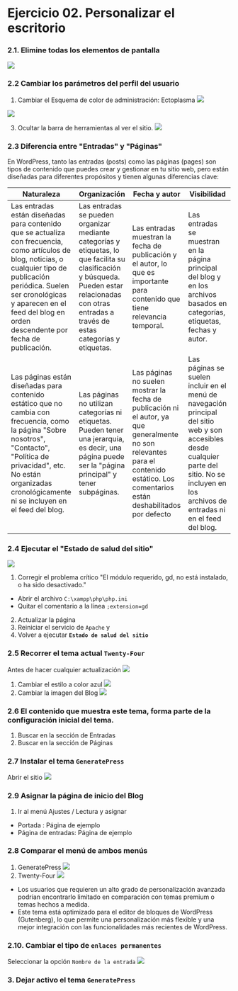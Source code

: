 
# Ejercicio 02.  Personalizar el escritorio

### 2.1.   Elimine todas los elementos de pantalla

![](https://i.imgur.com/MleYnXV.png)

### 2.2 Cambiar los parámetros del perfil del usuario
1. Cambiar el Esquema de color de administración: Ectoplasma
![](https://i.imgur.com/6q22ohi.png)

![](https://i.imgur.com/lt8psqM.png)

3. Ocultar la barra de herramientas al ver el sitio.
![](https://i.imgur.com/OsJleKX.png)

### 2.3 Diferencia entre "Entradas" y "Páginas"

En WordPress, tanto las entradas (posts) como las páginas (pages) son tipos de contenido que puedes crear y gestionar en tu sitio web, pero están diseñadas para diferentes propósitos y tienen algunas diferencias clave:

|Naturaleza| Organización | Fecha y autor | Visibilidad|
|--|--|--|--|
|Las entradas están diseñadas para contenido que se actualiza con frecuencia, como artículos de blog, noticias, o cualquier tipo de publicación periódica. Suelen ser cronológicas y aparecen en el feed del blog en orden descendente por fecha de publicación.|  Las entradas se pueden organizar mediante categorías y etiquetas, lo que facilita su clasificación y búsqueda. Pueden estar relacionadas con otras entradas a través de estas categorías y etiquetas. | Las entradas muestran la fecha de publicación y el autor, lo que es importante para contenido que tiene relevancia temporal. | Las entradas se muestran en la página principal del blog y en los archivos basados en categorías, etiquetas, fechas y autor.|
|Las páginas están diseñadas para contenido estático que no cambia con frecuencia, como la página "Sobre nosotros", "Contacto", "Política de privacidad", etc. No están organizadas cronológicamente ni se incluyen en el feed del blog. | Las páginas no utilizan categorías ni etiquetas. Pueden tener una jerarquía, es decir, una página puede ser la "página principal" y tener subpáginas. | Las páginas no suelen mostrar la fecha de publicación ni el autor, ya que generalmente no son relevantes para el contenido estático. Los comentarios están deshabilitados por defecto | Las páginas se suelen incluir en el menú de navegación principal del sitio web y son accesibles desde cualquier parte del sitio. No se incluyen en los archivos de entradas ni en el feed del blog. |

### 2.4 Ejecutar el "Estado de salud del sitio"

![](https://i.imgur.com/bQkSlMl.png)

1. Corregir el problema crítico "El módulo requerido, gd, no está instalado, o ha sido desactivado."
- Abrir el archivo `C:\xampp\php\php.ini` 
- Quitar el comentario a la línea `;extension=gd`

2. Actualizar la página 
3. Reiniciar el servicio de `Apache` y 
4. Volver a ejecutar **`Estado de salud del sitio`**


### 2.5 Recorrer el tema actual `Twenty-Four`

Antes de hacer cualquier actualización
![](https://i.imgur.com/y9hsgMr.png)
1. Cambiar el estilo  a color azul
![](https://i.imgur.com/fTM8Pke.png)
2. Cambiar la imagen del Blog
![](https://i.imgur.com/lpuibD4.png)

### 2.6 El contenido que muestra este tema, forma parte de la configuración inicial del tema.
1. Buscar en la sección de Entradas
2. Buscar en la sección de Páginas 

### 2.7 Instalar el tema `GeneratePress`
Abrir el sitio
![](https://i.imgur.com/HRau3xi.png)

### 2.9 Asignar la página de inicio del Blog

 1. Ir al menú Ajustes / Lectura y asignar 
- Portada : Página de ejemplo
- Página de entradas: Página de ejemplo




### 2.8 Comparar el menú de ambos menús
1. GeneratePress
![](https://i.imgur.com/f1wrv33.png)
2. Twenty-Four
![](https://i.imgur.com/mjjgbDp.png)

- Los usuarios que requieren un alto grado de personalización avanzada podrían encontrarlo limitado en comparación con temas premium o temas hechos a medida.
- Este tema está optimizado para el editor de bloques de WordPress (Gutenberg), lo que permite una personalización más flexible y una mejor integración con las funcionalidades más recientes de WordPress.

### 2.10. Cambiar el tipo de `enlaces permanentes`
Seleccionar la opción `Nombre de la entrada`
![](https://i.imgur.com/u1R2ISW.png)

### 3. Dejar activo el tema `GeneratePress`



<!--stackedit_data:
eyJoaXN0b3J5IjpbLTk2ODk5MDg2NSwxOTY2ODEwNjkzLC0xMT
AxNzQ4MzMxLDExODY3NTI3MjEsLTU0ODk4MzI0MCwtODI5Njc5
NjY2LC0yMDUzMDExMzg3LDEyNTI1MDg2OCwxMjM5Njk1Mjg0LD
Q4MjYzMTM5MiwtMjEwOTMzMDgxOSw5NzI0MjA1NDEsLTc0MTUx
NzY1MF19
-->